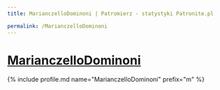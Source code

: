 ```yaml
---
title: MarianczelloDominoni | Patromierz - statystyki Patronite.pl

permalink: /MarianczelloDominoni
---
```


# [MarianczelloDominoni](https://patronite.pl/MarianczelloDominoni)

{% include profile.md name="MarianczelloDominoni" prefix="m" %}
